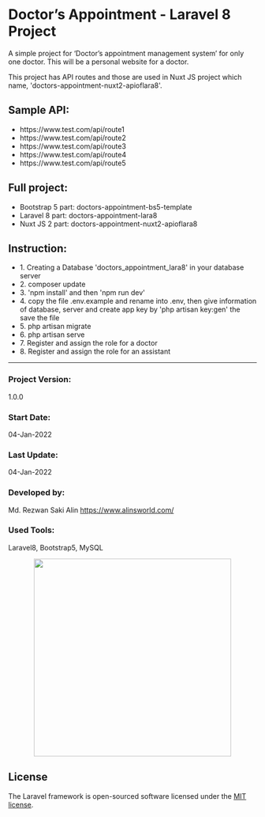 # Doctor’s Appointment - Laravel 8 Project

A simple project for ‘Doctor’s appointment management system’ for only one doctor. This will be a personal website for a doctor. <br>

This project has API routes and those are used in Nuxt JS project which name, 'doctors-appointment-nuxt2-apioflara8'.

## Sample API:

<ul>
    <li>https://www.test.com/api/route1</li>
    <li>https://www.test.com/api/route2</li>
    <li>https://www.test.com/api/route3</li>
    <li>https://www.test.com/api/route4</li>
    <li>https://www.test.com/api/route5</li>
</ul>

## Full project:

<ul>
    <li>Bootstrap 5 part: doctors-appointment-bs5-template</li>
    <li>Laravel 8 part: doctors-appointment-lara8</li>
    <li>Nuxt JS 2 part: doctors-appointment-nuxt2-apioflara8</li>
</ul>

## Instruction:

<ul>
    <li>1. Creating a Database 'doctors_appointment_lara8' in your database server</li>
    <li>2. composer update</li>
    <li>3. 'npm install' and then 'npm run dev'</li>
    <li>4. copy the file .env.example and rename into .env, then give information of database, server and create app key by 'php artisan key:gen' the save the file</li>
    <li>5. php artisan migrate</li>
    <li>6. php artisan serve</li> 
    <li>7. Register and assign the role for a doctor</li> 
    <li>8. Register and assign the role for an assistant</li> 
</ul>

<hr>

### Project Version:

1.0.0

### Start Date:

04-Jan-2022

### Last Update:

04-Jan-2022

### Developed by:

Md. Rezwan Saki Alin
https://www.alinsworld.com/

### Used Tools:

Laravel8, Bootstrap5, MySQL

<p align="center"><a href="https://laravel.com" target="_blank"><img src="https://raw.githubusercontent.com/laravel/art/master/logo-lockup/5%20SVG/2%20CMYK/1%20Full%20Color/laravel-logolockup-cmyk-red.svg" width="400"></a></p>

## License

The Laravel framework is open-sourced software licensed under the [MIT license](https://opensource.org/licenses/MIT).

